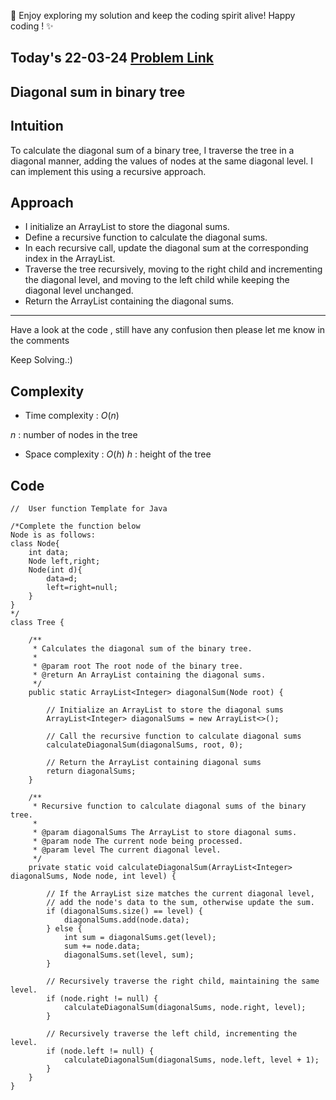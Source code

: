 🚀 Enjoy exploring my solution and keep the coding spirit alive! Happy coding ! ✨

## Today's 22-03-24 [Problem Link](https://www.geeksforgeeks.org/problems/diagonal-sum-in-binary-tree/1)
## Diagonal sum in binary tree

## Intuition
To calculate the diagonal sum of a binary tree, I traverse the tree in a diagonal manner, adding the values of nodes at the same diagonal level. I can implement this using a recursive approach.

## Approach

- I initialize an ArrayList to store the diagonal sums.
- Define a recursive function to calculate the diagonal sums.
- In each recursive call, update the diagonal sum at the corresponding index in the ArrayList.
- Traverse the tree recursively, moving to the right child and incrementing the diagonal level, and moving to the left child while keeping the diagonal level unchanged.
- Return the ArrayList containing the diagonal sums.

---
Have a look at the code , still have any confusion then please let me know in the comments

Keep Solving.:)

## Complexity
- Time complexity : $O( n )$
<!-- Add your time complexity here, e.g. $$O())$$ -->
$n$ :  number of nodes in the tree
- Space complexity : $O( h )$
$h$ : height of the tree
<!-- Add your space complexity here, e.g. $$O(n)$$ -->

## Code

```
//  User function Template for Java

/*Complete the function below
Node is as follows:
class Node{
    int data;
    Node left,right;
    Node(int d){
        data=d;
        left=right=null;
    }
}
*/
class Tree {
    
    /**
     * Calculates the diagonal sum of the binary tree.
     * 
     * @param root The root node of the binary tree.
     * @return An ArrayList containing the diagonal sums.
     */
    public static ArrayList<Integer> diagonalSum(Node root) {
        
        // Initialize an ArrayList to store the diagonal sums
        ArrayList<Integer> diagonalSums = new ArrayList<>();
        
        // Call the recursive function to calculate diagonal sums
        calculateDiagonalSum(diagonalSums, root, 0);
        
        // Return the ArrayList containing diagonal sums
        return diagonalSums;
    }
    
    /**
     * Recursive function to calculate diagonal sums of the binary tree.
     * 
     * @param diagonalSums The ArrayList to store diagonal sums.
     * @param node The current node being processed.
     * @param level The current diagonal level.
     */
    private static void calculateDiagonalSum(ArrayList<Integer> diagonalSums, Node node, int level) {
        
        // If the ArrayList size matches the current diagonal level,
        // add the node's data to the sum, otherwise update the sum.
        if (diagonalSums.size() == level) {
            diagonalSums.add(node.data);
        } else {
            int sum = diagonalSums.get(level);
            sum += node.data;
            diagonalSums.set(level, sum);
        }
        
        // Recursively traverse the right child, maintaining the same level.
        if (node.right != null) {
            calculateDiagonalSum(diagonalSums, node.right, level);
        }
        
        // Recursively traverse the left child, incrementing the level.
        if (node.left != null) {
            calculateDiagonalSum(diagonalSums, node.left, level + 1);
        }
    }
}
```